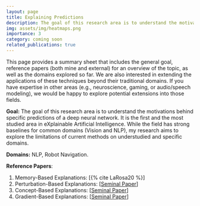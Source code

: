 ```yaml
---
layout: page
title: Explaining Predictions
description: The goal of this research area is to understand the motivations behind specific predictions of a deep neural network (e.g., biased decisions).
img: assets/img/heatmaps.png
importance: 3
category: coming soon
related_publications: true
---
```

This page provides a summary sheet that includes the general goal, reference papers (both mine and external) for an overview of the topic, as well as the domains explored so far. We are also interested in extending the applications of these techniques beyond their traditional domains. If you have expertise in other areas (e.g., neuroscience, gaming, or audio/speech modeling), we would be happy to explore potential extensions into those fields.

**Goal:** The goal of this research area is to understand the motivations behind specific predictions of a deep neural network. It is the first and the most studied area in eXplainable Artificial Intelligence. While the field has strong baselines for common domains (Vision and NLP), my research aims to explore the limitations of current methods on understudied and specific domains.

**Domains:** NLP, Robot Navigation.

**Reference Papers**: 
1. Memory-Based Explanations: [{% cite LaRosa20 %}]
2. Perturbation-Based Explanations: [<a href="https://arxiv.org/abs/1602.04938">Seminal Paper</a>] 
3. Concept-Based Explanations: [<a href="https://arxiv.org/abs/1711.11279">Seminal Paper</a>]
4. Gradient-Based Explanations: [<a href="https://arxiv.org/abs/1703.01365">Seminal Paper</a>]
